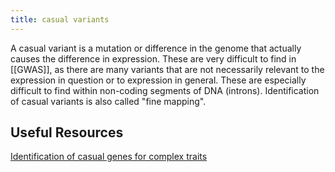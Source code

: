 ```yaml
---
title: casual variants
---
```


A casual variant is a mutation or difference in the genome that actually causes
the difference in expression. These are very difficult to find in [[GWAS]], as
there are many variants that are not necessarily relevant to the expression in
question or to expression in general. These are especially difficult to find
within non-coding segments of DNA (introns). Identification of casual variants
is also called "fine mapping".

## Useful Resources

[Identification of casual genes for complex traits](casual-genes-for-complex-traits.pdf)
